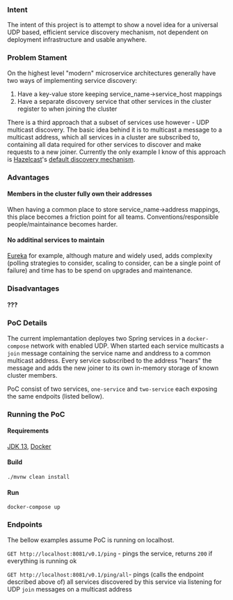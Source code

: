 ### Intent

The intent of this project is to attempt to show a novel idea for a universal UDP based, efficient service discovery mechanism, not dependent on deployment infrastructure and usable anywhere.

### Problem Stament

On the highest level "modern" microservice architectures generally have two ways of implementing service discovery:
1. Have a key-value store keeping service_name->service_host mappings
2. Have a separate discovery service that other services in the cluster register to when joining the cluster

There is a third approach that a subset of services use however - UDP multicast discovery.
The basic idea behind it is to multicast a message to a multicast address, which all services in a cluster are subscribed to, containing all data required for other services to discover and make requests to a new joiner. 
Currently the only example I know of this approach is [Hazelcast](https://hazelcast.com/)'s [default discovery mechanism](https://docs.hazelcast.com/imdg/latest/clusters/discovering-by-multicast.html).

### Advantages

#### Members in the cluster fully own their addresses
When having a common place to store service_name->address mappings, this place becomes a friction point for all teams. Conventions/responsible people/maintainance becomes harder.

#### No additinal services to maintain
[Eureka](https://github.com/Netflix/eureka) for example, although mature and widely used, adds complexity (polling strategies to consider, scaling to consider, can be a single point of failure) and time has to be spend on upgrades and maintenance.

### Disadvantages

#### ???

### PoC Details
The current implemantation deployes two Spring services in a `docker-compose` network with enabled UDP. When started each service multicasts a `join` message containing the service name and anddress to a common multicast address. Every service subscribed to the address "hears" the message and adds the new joiner to its own in-memory storage of known cluster members.

PoC consist of two services, `one-service` and `two-service` each exposing the same endpoits (listed bellow).

### Running the PoC

#### Requirements
[JDK 13](https://jdk.java.net/13/), [Docker](https://docs.docker.com/get-docker/)

#### Build
`./mvnw clean install`

#### Run
`docker-compose up`

### Endpoints

The bellow examples assume PoC is running on localhost.

`GET http://localhost:8081/v0.1/ping` - pings the service, returns `200` if everything is running ok

`GET http://localhost:8081/v0.1/ping/all`- pings (calls the endpoint described above of) all services discovered by this service via listening for UDP `join` messages on a multicast address
